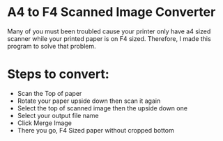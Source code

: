 # A4 to F4 Scanned Image Converter
Many of you must been troubled cause your printer only have a4 sized scanner while your printed paper is on F4 sized.
Therefore, I made this program to solve that problem.

# Steps to convert:
* Scan the Top of paper
* Rotate your paper upside down then scan it again
* Select the top of scanned image then the upside down one
* Select your output file name
* Click Merge Image
* There you go, F4 Sized paper without cropped bottom
